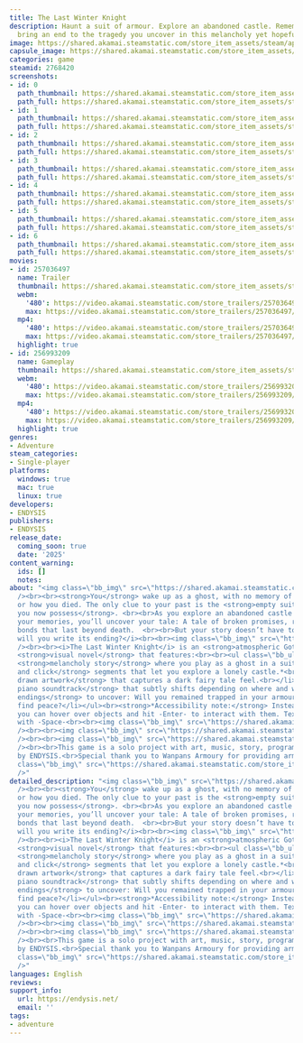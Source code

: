 ```yaml
---
title: The Last Winter Knight
description: Haunt a suit of armour. Explore an abandoned castle. Remember your past–and
  bring an end to the tragedy you uncover in this melancholy yet hopeful visual novel.
image: https://shared.akamai.steamstatic.com/store_item_assets/steam/apps/2768420/header.jpg?t=1733453551
capsule_image: https://shared.akamai.steamstatic.com/store_item_assets/steam/apps/2768420/capsule_231x87.jpg?t=1733453551
categories: game
steamid: 2768420
screenshots:
- id: 0
  path_thumbnail: https://shared.akamai.steamstatic.com/store_item_assets/steam/apps/2768420/ss_307a7933e540a9381ba965c14dbeda0277fd31c0.600x338.jpg?t=1733453551
  path_full: https://shared.akamai.steamstatic.com/store_item_assets/steam/apps/2768420/ss_307a7933e540a9381ba965c14dbeda0277fd31c0.1920x1080.jpg?t=1733453551
- id: 1
  path_thumbnail: https://shared.akamai.steamstatic.com/store_item_assets/steam/apps/2768420/ss_8c32f2c7e7986b5211bdbba005a4452b68de9c85.600x338.jpg?t=1733453551
  path_full: https://shared.akamai.steamstatic.com/store_item_assets/steam/apps/2768420/ss_8c32f2c7e7986b5211bdbba005a4452b68de9c85.1920x1080.jpg?t=1733453551
- id: 2
  path_thumbnail: https://shared.akamai.steamstatic.com/store_item_assets/steam/apps/2768420/ss_ccf138d29ca585bed294f7f39dc8b835cdb31261.600x338.jpg?t=1733453551
  path_full: https://shared.akamai.steamstatic.com/store_item_assets/steam/apps/2768420/ss_ccf138d29ca585bed294f7f39dc8b835cdb31261.1920x1080.jpg?t=1733453551
- id: 3
  path_thumbnail: https://shared.akamai.steamstatic.com/store_item_assets/steam/apps/2768420/ss_19a641b5eaee87093eb42da70512020832b311f0.600x338.jpg?t=1733453551
  path_full: https://shared.akamai.steamstatic.com/store_item_assets/steam/apps/2768420/ss_19a641b5eaee87093eb42da70512020832b311f0.1920x1080.jpg?t=1733453551
- id: 4
  path_thumbnail: https://shared.akamai.steamstatic.com/store_item_assets/steam/apps/2768420/ss_3af7b6e8b4f3b00e22457745d327dc8fb3904780.600x338.jpg?t=1733453551
  path_full: https://shared.akamai.steamstatic.com/store_item_assets/steam/apps/2768420/ss_3af7b6e8b4f3b00e22457745d327dc8fb3904780.1920x1080.jpg?t=1733453551
- id: 5
  path_thumbnail: https://shared.akamai.steamstatic.com/store_item_assets/steam/apps/2768420/ss_4e85fe585995b9c727cf7e7a2e6709d1f12b8b5e.600x338.jpg?t=1733453551
  path_full: https://shared.akamai.steamstatic.com/store_item_assets/steam/apps/2768420/ss_4e85fe585995b9c727cf7e7a2e6709d1f12b8b5e.1920x1080.jpg?t=1733453551
- id: 6
  path_thumbnail: https://shared.akamai.steamstatic.com/store_item_assets/steam/apps/2768420/ss_98a7e7086bb8426073e133dd5f78f78a26aeb406.600x338.jpg?t=1733453551
  path_full: https://shared.akamai.steamstatic.com/store_item_assets/steam/apps/2768420/ss_98a7e7086bb8426073e133dd5f78f78a26aeb406.1920x1080.jpg?t=1733453551
movies:
- id: 257036497
  name: Trailer
  thumbnail: https://shared.akamai.steamstatic.com/store_item_assets/steam/apps/257036497/movie.293x165.jpg?t=1720462436
  webm:
    '480': https://video.akamai.steamstatic.com/store_trailers/257036497/movie480_vp9.webm?t=1720462436
    max: https://video.akamai.steamstatic.com/store_trailers/257036497/movie_max_vp9.webm?t=1720462436
  mp4:
    '480': https://video.akamai.steamstatic.com/store_trailers/257036497/movie480.mp4?t=1720462436
    max: https://video.akamai.steamstatic.com/store_trailers/257036497/movie_max.mp4?t=1720462436
  highlight: true
- id: 256993209
  name: Gameplay
  thumbnail: https://shared.akamai.steamstatic.com/store_item_assets/steam/apps/256993209/movie.293x165.jpg?t=1705596346
  webm:
    '480': https://video.akamai.steamstatic.com/store_trailers/256993209/movie480_vp9.webm?t=1705596346
    max: https://video.akamai.steamstatic.com/store_trailers/256993209/movie_max_vp9.webm?t=1705596346
  mp4:
    '480': https://video.akamai.steamstatic.com/store_trailers/256993209/movie480.mp4?t=1705596346
    max: https://video.akamai.steamstatic.com/store_trailers/256993209/movie_max.mp4?t=1705596346
  highlight: true
genres:
- Adventure
steam_categories:
- Single-player
platforms:
  windows: true
  mac: true
  linux: true
developers:
- ENDYSIS
publishers:
- ENDYSIS
release_date:
  coming_soon: true
  date: '2025'
content_warning:
  ids: []
  notes:
about: "<img class=\"bb_img\" src=\"https://shared.akamai.steamstatic.com/store_item_assets/steam/apps/2768420/extras/wk-story.gif?t=1733453551\"
  /><br><br><strong>You</strong> wake up as a ghost, with no memory of who you were
  or how you died. The only clue to your past is the <strong>empty suit of armour
  you now possess</strong>. <br><br>As you explore an abandoned castle and piece together
  your memories, you’ll uncover your tale: A tale of broken promises, regret, and
  bonds that last beyond death.  <br><br>But your story doesn’t have to die with you.<br><br><i>How
  will you write its ending?</i><br><br><img class=\"bb_img\" src=\"https://shared.akamai.steamstatic.com/store_item_assets/steam/apps/2768420/extras/wk-features.gif?t=1733453551\"
  /><br><br><i>The Last Winter Knight</i> is an <strong>atmospheric Gothic</strong>
  <strong>visual novel</strong> that features:<br><br><ul class=\"bb_ul\"><li>\tA
  <strong>melancholy story</strong> where you play as a ghost in a suit of armour.<br></li><li>\t<strong>Point
  and click</strong> segments that let you explore a lonely castle.*<br></li><li>\t<strong>Hand
  drawn artwork</strong> that captures a dark fairy tale feel.<br></li><li>\tA <strong>pensive
  piano soundtrack</strong> that subtly shifts depending on where and what you examine.<br></li><li>\t<strong>Multiple
  endings</strong> to uncover: Will you remained trapped in your armour, or finally
  find peace?</li></ul><br><strong>*Accessibility note:</strong> Instead of clicking,
  you can hover over objects and hit -Enter- to interact with them. Text can be advanced
  with -Space-<br><br><img class=\"bb_img\" src=\"https://shared.akamai.steamstatic.com/store_item_assets/steam/apps/2768420/extras/screenshot-gif-2-sm.gif?t=1733453551\"
  /><br><br><img class=\"bb_img\" src=\"https://shared.akamai.steamstatic.com/store_item_assets/steam/apps/2768420/extras/screenshot-gif-4-sm.gif?t=1733453551\"
  /><br><br><img class=\"bb_img\" src=\"https://shared.akamai.steamstatic.com/store_item_assets/steam/apps/2768420/extras/wk-credits.gif?t=1733453551\"
  /><br><br>This game is a solo project with art, music, story, programming and sound
  by ENDYSIS.<br>Special thank you to Wanpans Armoury for providing armour foley recordings!<br><br><br><img
  class=\"bb_img\" src=\"https://shared.akamai.steamstatic.com/store_item_assets/steam/apps/2768420/extras/itch_snow2.png?t=1733453551\"
  />"
detailed_description: "<img class=\"bb_img\" src=\"https://shared.akamai.steamstatic.com/store_item_assets/steam/apps/2768420/extras/wk-story.gif?t=1733453551\"
  /><br><br><strong>You</strong> wake up as a ghost, with no memory of who you were
  or how you died. The only clue to your past is the <strong>empty suit of armour
  you now possess</strong>. <br><br>As you explore an abandoned castle and piece together
  your memories, you’ll uncover your tale: A tale of broken promises, regret, and
  bonds that last beyond death.  <br><br>But your story doesn’t have to die with you.<br><br><i>How
  will you write its ending?</i><br><br><img class=\"bb_img\" src=\"https://shared.akamai.steamstatic.com/store_item_assets/steam/apps/2768420/extras/wk-features.gif?t=1733453551\"
  /><br><br><i>The Last Winter Knight</i> is an <strong>atmospheric Gothic</strong>
  <strong>visual novel</strong> that features:<br><br><ul class=\"bb_ul\"><li>\tA
  <strong>melancholy story</strong> where you play as a ghost in a suit of armour.<br></li><li>\t<strong>Point
  and click</strong> segments that let you explore a lonely castle.*<br></li><li>\t<strong>Hand
  drawn artwork</strong> that captures a dark fairy tale feel.<br></li><li>\tA <strong>pensive
  piano soundtrack</strong> that subtly shifts depending on where and what you examine.<br></li><li>\t<strong>Multiple
  endings</strong> to uncover: Will you remained trapped in your armour, or finally
  find peace?</li></ul><br><strong>*Accessibility note:</strong> Instead of clicking,
  you can hover over objects and hit -Enter- to interact with them. Text can be advanced
  with -Space-<br><br><img class=\"bb_img\" src=\"https://shared.akamai.steamstatic.com/store_item_assets/steam/apps/2768420/extras/screenshot-gif-2-sm.gif?t=1733453551\"
  /><br><br><img class=\"bb_img\" src=\"https://shared.akamai.steamstatic.com/store_item_assets/steam/apps/2768420/extras/screenshot-gif-4-sm.gif?t=1733453551\"
  /><br><br><img class=\"bb_img\" src=\"https://shared.akamai.steamstatic.com/store_item_assets/steam/apps/2768420/extras/wk-credits.gif?t=1733453551\"
  /><br><br>This game is a solo project with art, music, story, programming and sound
  by ENDYSIS.<br>Special thank you to Wanpans Armoury for providing armour foley recordings!<br><br><br><img
  class=\"bb_img\" src=\"https://shared.akamai.steamstatic.com/store_item_assets/steam/apps/2768420/extras/itch_snow2.png?t=1733453551\"
  />"
languages: English
reviews:
support_info:
  url: https://endysis.net/
  email: ''
tags:
- adventure
---
```


